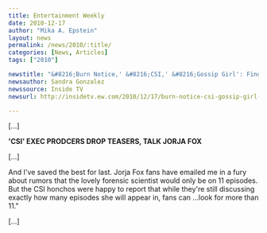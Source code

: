 ```yaml
---
title: Entertainment Weekly
date: 2010-12-17
author: "Mika A. Epstein"
layout: news
permalink: /news/2010/:title/
categories: [News, Articles]
tags: ["2010"]

newstitle: "&#8216;Burn Notice,' &#8216;CSI,' &#8216;Gossip Girl': Find out what's coming up next in the Spoiler Room  "
newsauthor: Sandra Gonzalez  
newssource: Inside TV
newsurl: http://insidetv.ew.com/2010/12/17/burn-notice-csi-gossip-girl-spoilers/  

---
```


[...]

**'CSI' EXEC PRODCERS DROP TEASERS, TALK JORJA FOX**

[...]

And I've saved the best for last. Jorja Fox fans have emailed me in a fury about rumors that the lovely forensic scientist would only be on 11 episodes. But the CSI honchos were happy to report that while they're still discussing exactly how many episodes she will appear in, fans can ...look for more than 11."

[...]

